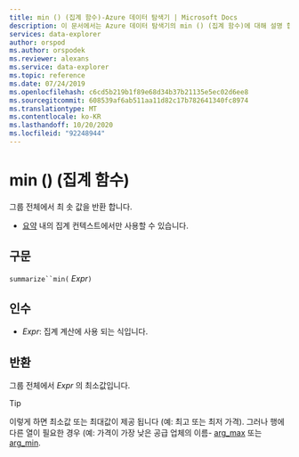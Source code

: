 ```yaml
---
title: min () (집계 함수)-Azure 데이터 탐색기 | Microsoft Docs
description: 이 문서에서는 Azure 데이터 탐색기의 min () (집계 함수)에 대해 설명 합니다.
services: data-explorer
author: orspod
ms.author: orspodek
ms.reviewer: alexans
ms.service: data-explorer
ms.topic: reference
ms.date: 07/24/2019
ms.openlocfilehash: c6cd5b219b1f89e68d34b37b21135e5ec02d6ee8
ms.sourcegitcommit: 608539af6ab511aa11d82c17b782641340fc8974
ms.translationtype: MT
ms.contentlocale: ko-KR
ms.lasthandoff: 10/20/2020
ms.locfileid: "92248944"
---
```

# <a name="min-aggregation-function"></a>min () (집계 함수)

그룹 전체에서 최 솟 값을 반환 합니다. 

* [요약](summarizeoperator.md) 내의 집계 컨텍스트에서만 사용할 수 있습니다.

## <a name="syntax"></a>구문

`summarize``min(` *Expr*`)`

## <a name="arguments"></a>인수

* *Expr*: 집계 계산에 사용 되는 식입니다. 

## <a name="returns"></a>반환

그룹 전체에서 *Expr* 의 최소값입니다.
 
> [!TIP]
> 이렇게 하면 최소값 또는 최대값이 제공 됩니다 (예: 최고 또는 최저 가격). 그러나 행에 다른 열이 필요한 경우 (예: 가격이 가장 낮은 공급 업체의 이름- [arg_max](arg-max-aggfunction.md) 또는 [arg_min](arg-min-aggfunction.md).